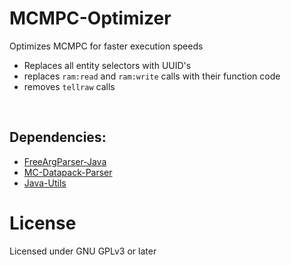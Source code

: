 # MCMPC-Optimizer
Optimizes MCMPC for faster execution speeds
- Replaces all entity selectors with UUID's
- replaces `ram:read` and `ram:write` calls with their function code
- removes `tellraw` calls

<br />

## Dependencies:
- [FreeArgParser-Java](https://github.com/krypciak/FreeArgParser-Java)
- [MC-Datapack-Parser](https://github.com/krypciak/MC-Datapack-Parser)
- [Java-Utils](https://github.com/krypciak/Java-Utils)


# License
Licensed under GNU GPLv3 or later
